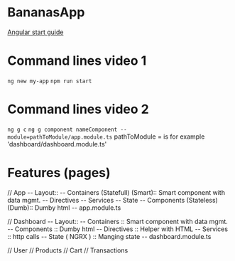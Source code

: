 # BananasApp
[Angular start guide](https://angular.io/guide/setup-local) <br/>

# Command lines video 1
`ng new my-app`
`npm run start`


# Command lines video 2
`ng g c`
`ng g component nameComponent --module=pathToModule/app.module.ts`
pathToModule = is for example 'dashboard/dashboard.module.ts'

# Features (pages)
// App
    -- Layout:: 
    -- Containers (Statefull) (Smart):: Smart component with data mgmt.
    -- Directives
    -- Services
    -- State
    -- Components (Stateless) (Dumb):: Dumby html
    -- app.module.ts

// Dashboard
    -- Layout:: 
    -- Containers :: Smart component with data mgmt.
    -- Components :: Dumby html
    -- Directives :: Helper with HTML
    -- Services :: http calls
    -- State ( NGRX ) :: Manging state
    -- dashboard.module.ts

// User
// Products
// Cart
// Transactions

